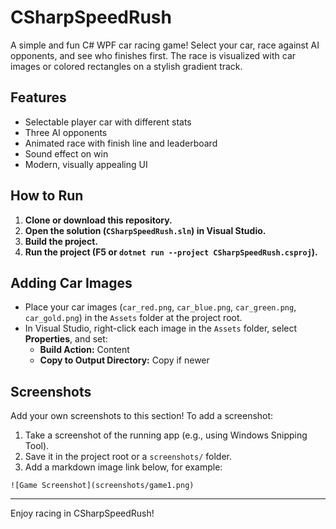 # CSharpSpeedRush

A simple and fun C# WPF car racing game! Select your car, race against AI opponents, and see who finishes first. The race is visualized with car images or colored rectangles on a stylish gradient track.

## Features
- Selectable player car with different stats
- Three AI opponents
- Animated race with finish line and leaderboard
- Sound effect on win
- Modern, visually appealing UI

## How to Run
1. **Clone or download this repository.**
2. **Open the solution (`CSharpSpeedRush.sln`) in Visual Studio.**
3. **Build the project.**
4. **Run the project (F5 or `dotnet run --project CSharpSpeedRush.csproj`).**

## Adding Car Images
- Place your car images (`car_red.png`, `car_blue.png`, `car_green.png`, `car_gold.png`) in the `Assets` folder at the project root.
- In Visual Studio, right-click each image in the `Assets` folder, select **Properties**, and set:
  - **Build Action:** Content
  - **Copy to Output Directory:** Copy if newer

## Screenshots
Add your own screenshots to this section! To add a screenshot:
1. Take a screenshot of the running app (e.g., using Windows Snipping Tool).
2. Save it in the project root or a `screenshots/` folder.
3. Add a markdown image link below, for example:

```
![Game Screenshot](screenshots/game1.png)
```

---

Enjoy racing in CSharpSpeedRush! 